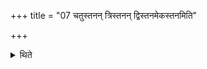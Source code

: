 +++
title = "07 चतुस्तनन् त्रिस्तनन् द्विस्तनमेकस्तनमिति"

+++

<details><summary>थिते</summary>

चतुस्तनं त्रिस्तनं द्विस्तनमेकस्तनमिति त्रींस्त्रीन्मासान्व्रतानि ७
</details>
